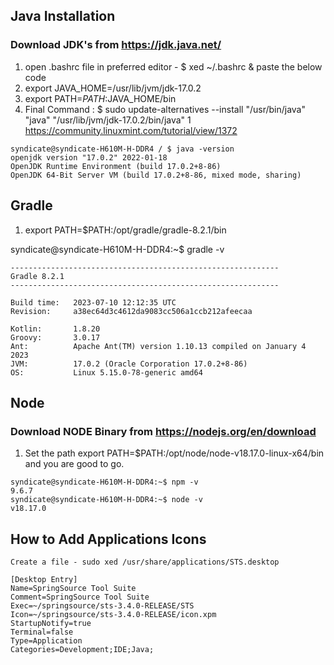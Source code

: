 ## Java Installation 
### Download JDK's from https://jdk.java.net/
1. open .bashrc file in preferred editor - $ xed ~/.bashrc & paste the below code 
2. export JAVA_HOME=/usr/lib/jvm/jdk-17.0.2
3. export PATH=$PATH:$JAVA_HOME/bin
4. Final Command : $ sudo update-alternatives --install "/usr/bin/java" "java" "/usr/lib/jvm/jdk-17.0.2/bin/java" 1
https://community.linuxmint.com/tutorial/view/1372

   
```
syndicate@syndicate-H610M-H-DDR4 / $ java -version
openjdk version "17.0.2" 2022-01-18
OpenJDK Runtime Environment (build 17.0.2+8-86)
OpenJDK 64-Bit Server VM (build 17.0.2+8-86, mixed mode, sharing)

```

## Gradle 
1. export PATH=$PATH:/opt/gradle/gradle-8.2.1/bin

syndicate@syndicate-H610M-H-DDR4:~$ gradle -v

```
------------------------------------------------------------
Gradle 8.2.1
------------------------------------------------------------

Build time:   2023-07-10 12:12:35 UTC
Revision:     a38ec64d3c4612da9083cc506a1ccb212afeecaa

Kotlin:       1.8.20
Groovy:       3.0.17
Ant:          Apache Ant(TM) version 1.10.13 compiled on January 4 2023
JVM:          17.0.2 (Oracle Corporation 17.0.2+8-86)
OS:           Linux 5.15.0-78-generic amd64
```

## Node 
### Download NODE Binary from https://nodejs.org/en/download

1. Set the path export PATH=$PATH:/opt/node/node-v18.17.0-linux-x64/bin and you are good to go.
   
```
syndicate@syndicate-H610M-H-DDR4:~$ npm -v
9.6.7
syndicate@syndicate-H610M-H-DDR4:~$ node -v
v18.17.0
```

## How to Add Applications Icons 

```
Create a file - sudo xed /usr/share/applications/STS.desktop

[Desktop Entry]
Name=SpringSource Tool Suite
Comment=SpringSource Tool Suite
Exec=~/springsource/sts-3.4.0-RELEASE/STS
Icon=~/springsource/sts-3.4.0-RELEASE/icon.xpm
StartupNotify=true
Terminal=false
Type=Application
Categories=Development;IDE;Java;

```



